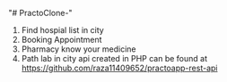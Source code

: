 "# PractoClone-" 
1. Find hospial list in city
2. Booking Appointment
3. Pharmacy know your medicine
4. Path lab in city
api created in PHP can be found at https://github.com/raza11409652/practoapp-rest-api
